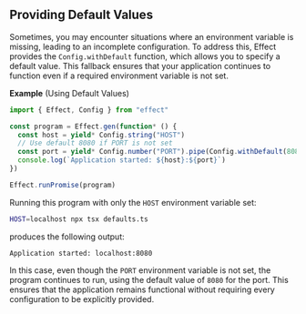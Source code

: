 ## Providing Default Values

Sometimes, you may encounter situations where an environment variable is missing, leading to an incomplete configuration. To address this, Effect provides the `Config.withDefault` function, which allows you to specify a default value. This fallback ensures that your application continues to function even if a required environment variable is not set.

**Example** (Using Default Values)

```ts twoslash title="defaults.ts"
import { Effect, Config } from "effect"

const program = Effect.gen(function* () {
  const host = yield* Config.string("HOST")
  // Use default 8080 if PORT is not set
  const port = yield* Config.number("PORT").pipe(Config.withDefault(8080))
  console.log(`Application started: ${host}:${port}`)
})

Effect.runPromise(program)
```

Running this program with only the `HOST` environment variable set:

```sh showLineNumbers=false
HOST=localhost npx tsx defaults.ts
```

produces the following output:

```ansi showLineNumbers=false
Application started: localhost:8080
```

In this case, even though the `PORT` environment variable is not set, the program continues to run, using the default value of `8080` for the port. This ensures that the application remains functional without requiring every configuration to be explicitly provided.
